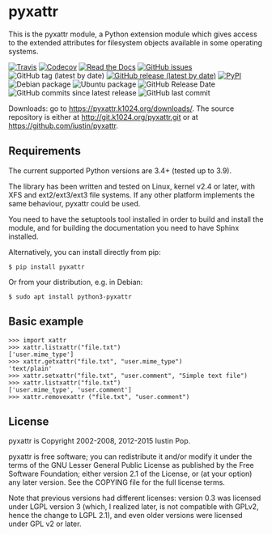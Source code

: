 # pyxattr

This is the pyxattr module, a Python extension module which gives access
to the extended attributes for filesystem objects available in some
operating systems.

[![Travis](https://img.shields.io/travis/iustin/pyxattr)](https://travis-ci.org/iustin/pyxattr)
[![Codecov](https://img.shields.io/codecov/c/github/iustin/pyxattr)](https://codecov.io/gh/iustin/pyxattr)
[![Read the Docs](https://img.shields.io/readthedocs/pyxattr)](http://pyxattr.readthedocs.io/en/latest/?badge=latest)
[![GitHub issues](https://img.shields.io/github/issues/iustin/pyxattr)](https://github.com/iustin/pyxattr/issues)
![GitHub tag (latest by date)](https://img.shields.io/github/v/tag/iustin/pyxattr)
[![GitHub release (latest by date)](https://img.shields.io/github/v/release/iustin/pyxattr)](https://github.com/iustin/pyxattr/releases)
[![PyPI](https://img.shields.io/pypi/v/pyxattr)](https://pypi.org/project/pyxattr/)
![Debian package](https://img.shields.io/debian/v/python-pyxattr)
![Ubuntu package](https://img.shields.io/ubuntu/v/python-pyxattr)
![GitHub Release Date](https://img.shields.io/github/release-date/iustin/pyxattr)
![GitHub commits since latest release](https://img.shields.io/github/commits-since/iustin/pyxattr/latest)
![GitHub last commit](https://img.shields.io/github/last-commit/iustin/pyxattr)

Downloads: go to <https://pyxattr.k1024.org/downloads/>. The source
repository is either at <http://git.k1024.org/pyxattr.git> or at
<https://github.com/iustin/pyxattr>.

## Requirements

The current supported Python versions are 3.4+ (tested up to 3.9).

The library has been written and tested on Linux, kernel v2.4 or
later, with XFS and ext2/ext3/ext3 file systems. If any other platform
implements the same behaviour, pyxattr could be used.

You need to have the setuptools tool installed in order to build and
install the module, and for building the documentation you need to
have Sphinx installed.

Alternatively, you can install directly from pip:

    $ pip install pyxattr

Or from your distribution, e.g. in Debian:

    $ sudo apt install python3-pyxattr

## Basic example

    >>> import xattr
    >>> xattr.listxattr("file.txt")
    ['user.mime_type']
    >>> xattr.getxattr("file.txt", "user.mime_type")
    'text/plain'
    >>> xattr.setxattr("file.txt", "user.comment", "Simple text file")
    >>> xattr.listxattr("file.txt")
    ['user.mime_type', 'user.comment']
    >>> xattr.removexattr ("file.txt", "user.comment")

## License

pyxattr is Copyright 2002-2008, 2012-2015 Iustin Pop.

pyxattr is free software; you can redistribute it and/or modify it under the
terms of the GNU Lesser General Public License as published by the Free
Software Foundation; either version 2.1 of the License, or (at your option) any
later version. See the COPYING file for the full license terms.

Note that previous versions had different licenses: version 0.3 was licensed
under LGPL version 3 (which, I realized later, is not compatible with GPLv2,
hence the change to LGPL 2.1), and even older versions were licensed under GPL
v2 or later.
